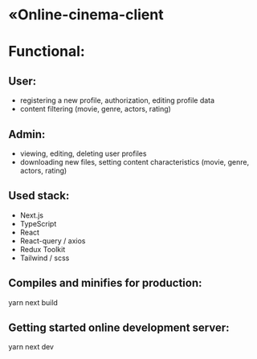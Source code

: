 # «Online-cinema-client

# Functional:

## User:

- registering a new profile, authorization, editing profile data
- content filtering (movie, genre, actors, rating)

## Admin:

- viewing, editing, deleting user profiles
- downloading new files, setting content characteristics (movie, genre, actors, rating)

## Used stack:

- Next.js
- TypeScript
- React
- React-query / axios
- Redux Toolkit
- Tailwind / scss

## Compiles and minifies for production:

yarn next build

## Getting started online development server:

yarn next dev
